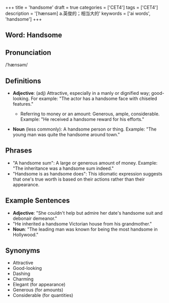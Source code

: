 +++
title = 'handsome'
draft = true
categories = ['CET4']
tags = ['CET4']
description = '[ˈhænsəm] a.英俊的；相当大的'
keywords = ['ai words', 'handsome']
+++

## Word: Handsome

## Pronunciation
/ˈhænsəm/

## Definitions
- **Adjective**: (adj) Attractive, especially in a manly or dignified way; good-looking. For example: "The actor has a handsome face with chiseled features."
  
  - Referring to money or an amount: Generous, ample, considerable. Example: "He received a handsome reward for his efforts."
  
- **Noun** (less commonly): A handsome person or thing. Example: "The young man was quite the handsome around town."

## Phrases
- "A handsome sum": A large or generous amount of money. Example: "The inheritance was a handsome sum indeed."
- "Handsome is as handsome does": This idiomatic expression suggests that one's true worth is based on their actions rather than their appearance.

## Example Sentences
- **Adjective**: "She couldn't help but admire her date's handsome suit and debonair demeanor."
- "He inherited a handsome Victorian house from his grandmother."
- **Noun**: "The leading man was known for being the most handsome in Hollywood."

## Synonyms
- Attractive
- Good-looking
- Dashing
- Charming
- Elegant (for appearance)
- Generous (for amounts)
- Considerable (for quantities)
